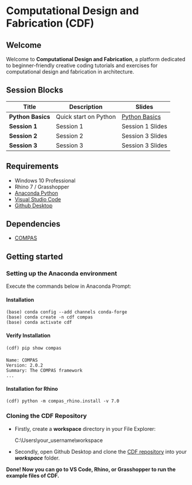 # Computational Design and Fabrication (CDF)

## Welcome

Welcome to **Computational Design and Fabrication**, a platform dedicated to beginner-friendly creative coding tutorials and exercises for computational design and fabrication in architecture.


## Session Blocks

Title | Description | Slides  
----- | ----------- | ------
**Python Basics** | Quick start on Python | [Python Basics](https://docs.google.com/presentation/d/1VDaIxVtl5dnydUoDbgl7tOkzcTfhUV11hmd7pZFogok/edit?usp=sharing)
**Session 1** | Session 1  | Session 1 Slides
**Session 2** | Session 2  | Session 3 Slides
**Session 3** | Session 3  | Session 3 Slides


## Requirements

* Windows 10 Professional
* Rhino 7 / Grasshopper
* [Anaconda Python](https://www.anaconda.com/distribution/?gclid=CjwKCAjwo9rtBRAdEiwA_WXcFoyH8v3m-gVC55J6YzR0HpgB8R-PwM-FClIIR1bIPYZXsBtbPRfJ8xoC6HsQAvD_BwE)
* [Visual Studio Code](https://code.visualstudio.com/)
* [Github Desktop](https://desktop.github.com/)

## Dependencies

* [COMPAS](https://compas-dev.github.io/)

## Getting started

### Setting up the Anaconda environment

Execute the commands below in Anaconda Prompt:
	
#### Installation

    (base) conda config --add channels conda-forge
    (base) conda create -n cdf compas
    (base) conda activate cdf
    
#### Verify Installation

    (cdf) pip show compas

####
    Name: COMPAS
    Version: 2.0.2
    Summary: The COMPAS framework
    ...

#### Installation for Rhino

    (cdf) python -m compas_rhino.install -v 7.0


### Cloning the CDF Repository

* Firstly, create a **workspace** directory in your File Explorer:

    C:\Users\your_username\workspace

* Secondly, open Github Desktop and clone the [CDF repository](https://github.com/computational_design_and_fabrication/computational_design_and_fabrication) into your ***workspace*** folder.

**Done! Now you can go to VS Code, Rhino, or Grasshopper to run the example files of CDF.**
